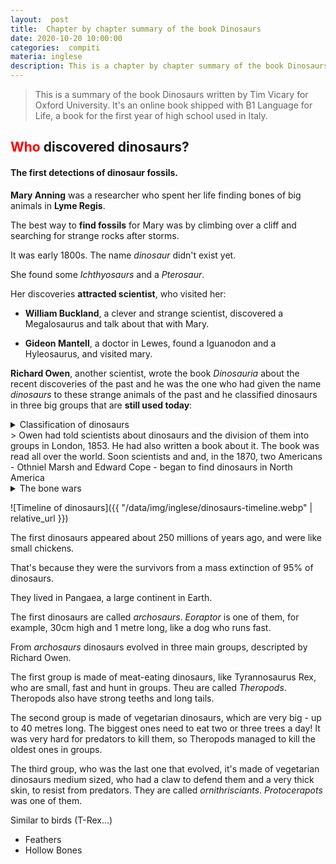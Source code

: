 ```yaml
---
layout:  post
title:  Chapter by chapter summary of the book Dinosaurs
date: 2020-10-20 10:00:00
categories:  compiti
materia: inglese
description: This is a chapter by chapter summary of the book Dinosaurs written by Oxford University. It's an online book shipped with B1 Language for Life, a book for the first year of high school used in Italy.
---
```


> This is a  summary of the book Dinosaurs written by Tim Vicary for Oxford University. It's an online book shipped with B1 Language for Life, a book for the first year of high school used in Italy.


## <font color="red">Who</font> discovered dinosaurs?
#### The first detections of dinosaur fossils.

**Mary Anning** was a researcher who spent her life finding bones of big animals in **Lyme Regis**.

The best way to **find fossils** for Mary was by climbing over a cliff and searching for strange rocks after storms. 

It was early 1800s. The name _dinosaur_ didn't exist yet.

She found some _Ichthyosaurs_ and a _Pterosaur_. 

Her discoveries **attracted scientist**, who visited her:

- **William Buckland**, a clever and strange scientist, discovered a Megalosaurus and talk about that with Mary. 

- **Gideon Mantell**, a doctor in Lewes, found a Iguanodon and a Hyleosaurus, and visited mary. 

**Richard Owen**, another scientist, wrote the book _Dinosauria_ about the recent discoveries of the past and he was the one who had given the name _dinosaurs_ to these strange animals of the past and he classified dinosaurs in three big groups that are **still used today**:
<details markdown='1'>
<summary>Classification of dinosaurs</summary>

|GROUP|DINOSAUR|ADDITIONAL INFORMATION
|---|---|---|
Theropods|Megalosaurus|Meat-eating, had small hands; relatively small ( a few  meters [1-4] length )
Sauropods|Iguanodon|Long neck, vegetarian and quite big ( 5-30m length ). Catched food and attacked the predators with their hands.
Ornithiscians|Hylaeosaurus|Claw on their tail and thick skin to defend themselves against predators. Vegetarian with short neck.

</details>
> Owen had told scientists about dinosaurs and the division of them into groups in London, 1853. He had also written a book about it. The book was read all over the world. Soon scientists and  and, in the 1870, two Americans - Othniel Marsh and Edward Cope - began to find dinosaurs in North America
<details markdown='1'>
<summary>The bone wars</summary>

Marsh and Cope competed to find more bones than each other, they often argued on newspapers and books, this made dinosaur hunting very popular. 

Cope found 56 types of dinosaur, while Marsh - winning the bone wars - discovered 80 types of dinosaur.
<!--  -->
</details>


![Timeline of dinosaurs]({{ "/data/img/inglese/dinosaurs-timeline.webp" | relative_url }})


The first dinosaurs appeared about 250 millions of years ago, and were like small chickens.

That's because they were the survivors from a mass extinction of 95% of dinosaurs.

They lived in Pangaea, a large continent in Earth.

The first dinosaurs are called _archosaurs_. _Eoraptor_ is one of them, for example, 30cm high and 1 metre long, like a dog who runs fast.

From _archosaurs_ dinosaurs evolved in three main groups, descripted by Richard Owen. 

The first group is made of meat-eating dinosaurs, like Tyrannosaurus Rex, who are small, fast and hunt in groups. Theu are called _Theropods_. Theropods also have strong teeths and long tails.

The second group is made of vegetarian dinosaurs, which are very big  - up to 40 metres long. The biggest ones need to eat two or three trees a day! It was very hard for predators to kill them, so Theropods managed to kill the oldest ones in groups.

The third group, who was the last one that evolved, it's made of vegetarian dinosaurs medium sized, who had a claw to defend them and a very thick skin, to resist from predators. They are called _ornithrisciants_. _Protocerapots_ was one of them.

Similar to birds (T-Rex...)
- Feathers
- Hollow Bones

